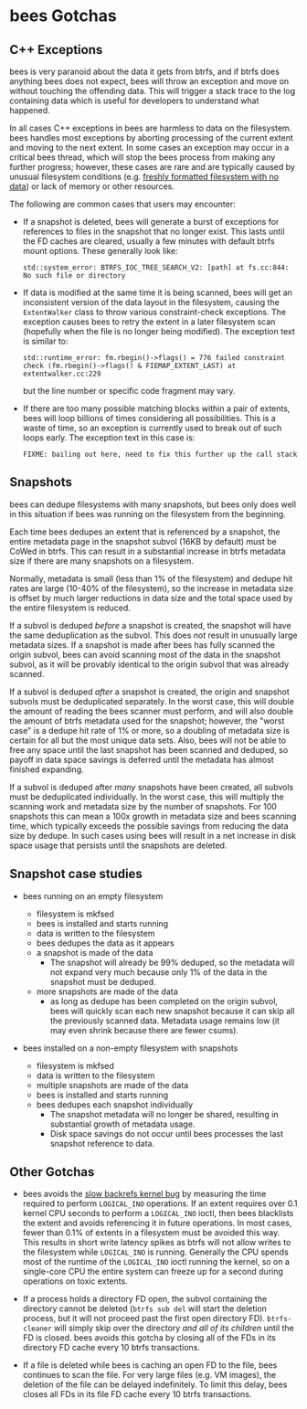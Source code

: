 bees Gotchas
============

C++ Exceptions
--------------

bees is very paranoid about the data it gets from btrfs, and if btrfs
does anything bees does not expect, bees will throw an exception and move
on without touching the offending data.  This will trigger a stack trace
to the log containing data which is useful for developers to understand
what happened.

In all cases C++ exceptions in bees are harmless to data on the
filesystem.  bees handles most exceptions by aborting processing of
the current extent and moving to the next extent.  In some cases an
exception may occur in a critical bees thread, which will stop the bees
process from making any further progress; however, these cases are rare
and are typically caused by unusual filesystem conditions (e.g. [freshly
formatted filesystem with no
data](https://github.com/Zygo/bees/issues/93)) or lack of memory or
other resources.

The following are common cases that users may encounter:

* If a snapshot is deleted, bees will generate a burst of exceptions for
references to files in the snapshot that no longer exist.  This lasts
until the FD caches are cleared, usually a few minutes with default
btrfs mount options.  These generally look like:

	`std::system_error: BTRFS_IOC_TREE_SEARCH_V2: [path] at fs.cc:844: No such file or directory`

* If data is modified at the same time it is being scanned, bees will get
an inconsistent version of the data layout in the filesystem, causing
the `ExtentWalker` class to throw various constraint-check exceptions.
The exception causes bees to retry the extent in a later filesystem scan
(hopefully when the file is no longer being modified).  The exception
text is similar to:

	`std::runtime_error: fm.rbegin()->flags() = 776 failed constraint check (fm.rbegin()->flags() & FIEMAP_EXTENT_LAST) at extentwalker.cc:229`

  but the line number or specific code fragment may vary.

* If there are too many possible matching blocks within a pair of extents,
bees will loop billions of times considering all possibilities.  This is
a waste of time, so an exception is currently used to break out of such
loops early.  The exception text in this case is:

	`FIXME: bailing out here, need to fix this further up the call stack`



Snapshots
---------

bees can dedupe filesystems with many snapshots, but bees only does
well in this situation if bees was running on the filesystem from
the beginning.

Each time bees dedupes an extent that is referenced by a snapshot,
the entire metadata page in the snapshot subvol (16KB by default) must
be CoWed in btrfs.  This can result in a substantial increase in btrfs
metadata size if there are many snapshots on a filesystem.

Normally, metadata is small (less than 1% of the filesystem) and dedupe
hit rates are large (10-40% of the filesystem), so the increase in
metadata size is offset by much larger reductions in data size and the
total space used by the entire filesystem is reduced.

If a subvol is deduped _before_ a snapshot is created, the snapshot will
have the same deduplication as the subvol.  This does _not_ result in
unusually large metadata sizes.  If a snapshot is made after bees has
fully scanned the origin subvol, bees can avoid scanning most of the
data in the snapshot subvol, as it will be provably identical to the
origin subvol that was already scanned.

If a subvol is deduped _after_ a snapshot is created, the origin and
snapshot subvols must be deduplicated separately.  In the worst case, this
will double the amount of reading the bees scanner must perform, and will
also double the amount of btrfs metadata used for the snapshot; however,
the "worst case" is a dedupe hit rate of 1% or more, so a doubling of
metadata size is certain for all but the most unique data sets.  Also,
bees will not be able to free any space until the last snapshot has been
scanned and deduped, so payoff in data space savings is deferred until
the metadata has almost finished expanding.

If a subvol is deduped after _many_ snapshots have been created, all
subvols must be deduplicated individually.  In the worst case, this will
multiply the scanning work and metadata size by the number of snapshots.
For 100 snapshots this can mean a 100x growth in metadata size and
bees scanning time, which typically exceeds the possible savings from
reducing the data size by dedupe.  In such cases using bees will result
in a net increase in disk space usage that persists until the snapshots
are deleted.

Snapshot case studies
---------------------

 * bees running on an empty filesystem
   * filesystem is mkfsed
   * bees is installed and starts running
   * data is written to the filesystem
   * bees dedupes the data as it appears
   * a snapshot is made of the data
      * The snapshot will already be 99% deduped, so the metadata will
      not expand very much because only 1% of the data in the snapshot
      must be deduped.
   * more snapshots are made of the data
      * as long as dedupe has been completed on the origin subvol,
      bees will quickly scan each new snapshot because it can skip
      all the previously scanned data.  Metadata usage remains low
      (it may even shrink because there are fewer csums).

 * bees installed on a non-empty filesystem with snapshots
   * filesystem is mkfsed
   * data is written to the filesystem
   * multiple snapshots are made of the data
   * bees is installed and starts running
   * bees dedupes each snapshot individually
      * The snapshot metadata will no longer be shared, resulting in
      substantial growth of metadata usage.
      * Disk space savings do not occur until bees processes the
      last snapshot reference to data.


Other Gotchas
-------------

* bees avoids the [slow backrefs kernel bug](btrfs-kernel.md) by
  measuring the time required to perform `LOGICAL_INO` operations.
  If an extent requires over 0.1 kernel CPU seconds to perform a
  `LOGICAL_INO` ioctl, then bees blacklists the extent and avoids
  referencing it in future operations.  In most cases, fewer than 0.1%
  of extents in a filesystem must be avoided this way.  This results
  in short write latency spikes as btrfs will not allow writes to the
  filesystem while `LOGICAL_INO` is running.  Generally the CPU spends
  most of the runtime of the `LOGICAL_INO` ioctl running the kernel,
  so on a single-core CPU the entire system can freeze up for a second
  during operations on toxic extents.

* If a process holds a directory FD open, the subvol containing the
  directory cannot be deleted (`btrfs sub del` will start the deletion
  process, but it will not proceed past the first open directory FD).
  `btrfs-cleaner` will simply skip over the directory *and all of its
  children* until the FD is closed.  bees avoids this gotcha by closing
  all of the FDs in its directory FD cache every 10 btrfs transactions.

* If a file is deleted while bees is caching an open FD to the file,
  bees continues to scan the file.  For very large files (e.g. VM
  images), the deletion of the file can be delayed indefinitely.
  To limit this delay, bees closes all FDs in its file FD cache every
  10 btrfs transactions.
